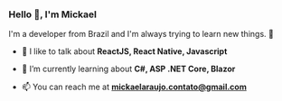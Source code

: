 <!--
**MickaelAraujs/MickaelAraujs** is a ✨ _special_ ✨ repository because its `README.md` (this file) appears on your GitHub profile.

Here are some ideas to get you started:

- 🔭 I’m currently working on ...
- 🌱 I’m currently learning ...
- 👯 I’m looking to collaborate on ...
- 🤔 I’m looking for help with ...
- 💬 Ask me about ...
- 📫 How to reach me: ...
- 😄 Pronouns: ...
- ⚡ Fun fact: ...
-->

<h3>Hello 👋, I'm Mickael</h3>

<p>I'm a developer from Brazil and I'm always trying to learn new things. 🚀</p>

- 💬 I like to talk about **ReactJS, React Native, Javascript**

- 🔭 I’m currently learning about **C#, ASP .NET Core, Blazor**

- 📫 You can reach me at **mickaelaraujo.contato@gmail.com**
